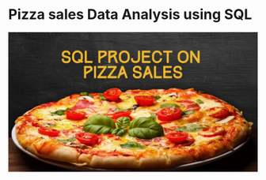 # Pizza sales Data Analysis using SQL
![pizza_image](https://github.com/reehansyed/pizzasales_sql_project/blob/main/pizza_image.jpg)
